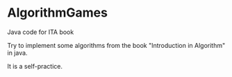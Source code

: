 # AlgorithmGames
Java code for ITA book

Try to implement some algorithms from the book "Introduction in Algorithm" in java.


It is a self-practice.
